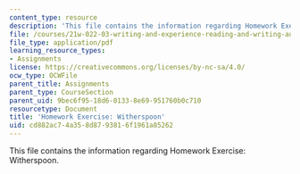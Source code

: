 ```yaml
---
content_type: resource
description: 'This file contains the information regarding Homework Exercise: Witherspoon.'
file: /courses/21w-022-03-writing-and-experience-reading-and-writing-autobiography-spring-2014/cd882ac74a358d8793816f1961a85262_MIT21W_022_03S14_0306.pdf
file_type: application/pdf
learning_resource_types:
- Assignments
license: https://creativecommons.org/licenses/by-nc-sa/4.0/
ocw_type: OCWFile
parent_title: Assignments
parent_type: CourseSection
parent_uid: 9bec6f95-18d6-0133-8e69-951760b0c710
resourcetype: Document
title: 'Homework Exercise: Witherspoon'
uid: cd882ac7-4a35-8d87-9381-6f1961a85262
---
```

This file contains the information regarding Homework Exercise: Witherspoon.